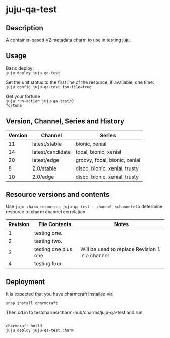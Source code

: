 # juju-qa-test

## Description

A container-based V2 metadata charm to use in testing juju.

## Usage

Basic deploy: <br>
<code>juju deploy juju-qa-test</code>

Set the unit status to the first line of the resource, if available, one time:<br>
<code>juju config juju-qa-test foo-file=true</code>

Get your fortune<br>
<code>juju run-action juju-qa-test/0 fortune</code>


## Version, Channel, Series and History
|Version  |Channel          |Series				 
|----      |----            |----               
| 11|latest/stable|bionic, xenial|
| 14|latest/candidate|focal, bionic, xenial|
| 20|latest/edge|groovy, focal, bionic, xenial|
|8   |2.0/stable  |disco, bionic, xenial, trusty |
|10      |2.0/edge   |disco, bionic, xenial, trusty   |

## Resource versions and contents

Use `juju charm-resources juju-qa-test --channel <channel>` to determine resource to charm channel correlation.

|Revision  |File Contents  | Notes
|----      |----  |----
|1      |testing one.                     
|2      |testing two. 
|3      |testing one plus one. | Will be used to replace Revision 1 in a channel
| 4 | testing four.


## Deployment

It is expected that you have charmcraft installed via

<code>snap install charmcraft</code>

Then cd in to testcharms/charm-hub/charms/juju-qa-test and run

<code>
charmcraft build
juju deploy juju-qa-test.charm
</code>
